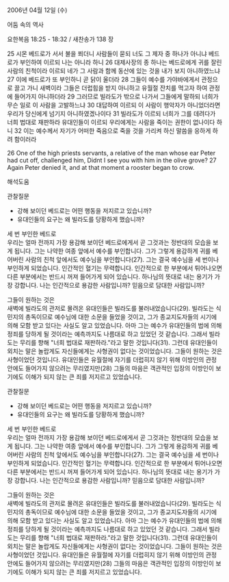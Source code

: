 2006년 04월 12일 (수)

어둠 속의 역사



요한복음 18:25 - 18:32 / 새찬송가 138 장


25 시몬 베드로가 서서 불을 쬐더니 사람들이 묻되 너도 그 제자 중 하나가 아니냐 베드로가 부인하여 이르되 나는 아니라 하니 26 대제사장의 종 하나는 베드로에게 귀를 잘린 사람의 친척이라 이르되 네가 그 사람과 함께 동산에 있는 것을 내가 보지 아니하였느냐 27 이에 베드로가 또 부인하니 곧 닭이 울더라 28 그들이 예수를 가야바에게서 관정으로 끌고 가니 새벽이라 그들은 더럽힘을 받지 아니하고 유월절 잔치를 먹고자 하여 관정에 들어가지 아니하더라 29 그러므로 빌라도가 밖으로 나가서 그들에게 말하되 너희가 무슨 일로 이 사람을 고발하느냐 30 대답하여 이르되 이 사람이 행악자가 아니었더라면 우리가 당신에게 넘기지 아니하였겠나이다 31 빌라도가 이르되 너희가 그를 데려다가 너희 법대로 재판하라 유대인들이 이르되 우리에게는 사람을 죽이는 권한이 없나이다 하니 32 이는 예수께서 자기가 어떠한 죽음으로 죽을 것을 가리켜 하신 말씀을 응하게 하려 함이러라 

26  One of the high priests servants, a relative of the man whose ear Peter had cut off, challenged him, Didnt I see you with him in the olive grove? 27  Again Peter denied it, and at that moment a rooster began to crow.

해석도움





관찰질문
- 강해 보이던 베드로는 어떤 행동을 저지르고 있습니까?
- 유대인들의 요구는 왜 빌라도를 당황하게 했습니까?

세 번 부인한 베드로  
우리는 얼마 전까지 가장 용감해 보이던 베드로에게서 곧 그것과는 정반대의 모습을 보게 됩니다. 그는 나약한 여종 앞에서 예수를 부인합니다. 그가 그렇게 용감하게 귀를 베어버린 사람의 친척 앞에서도 예수님을 부인합니다(27). 그는 결국 예수님을 세 번이나 부인하게 되었습니다. 인간적인 혈기는 무력합니다. 인간적으로 한 부분에서 튀어나오면 다른 부분에서는 반드시 꺼져 들어가게 되어 있습니다. 하나님의 뜻대로 내는 용기가 가장 강합니다. 나는 인간적으로 용감한 사람입니까? 믿음으로 담대한 사람입니까?  

그들이 원하는 것은  
새벽에 빌라도의 관저로 몰려온 유대인들은 빌라도를 불러내었습니다(29). 빌라도는 식민지의 총독이므로 예수님에 대한 소문을 들었을 것이고, 그가 종교지도자들의 시기에 의해 모함 받고 있다는 사실도 알고 있었습니다. 아마 그는 예수가 유대인들의 법에 의해 정죄를 당하게 될 것이라는 예측까지도 나름대로 하고 있었던 것 같습니다. 그래서 빌라도는 무리를 향해 "너희 법대로 재판하라."라고 말한 것입니다(31). 그런데 유대인들이 외치는 말은 놀랍게도 자신들에게는 사형권이 없다는 것이었습니다. 그들이 원하는 것은 사형이었던 것입니다. 유대인들은 유월절에 자기를 더럽히지 않기 위해 이방인의 관정 안에도 들어가지 않으려는 무리였지만(28) 그들의 마음은 객관적인 입장의 이방인이 보기에도 이해가 되지 않는 큰 죄를 저지르고 있었습니다. 

관찰질문
- 강해 보이던 베드로는 어떤 행동을 저지르고 있습니까?
- 유대인들의 요구는 왜 빌라도를 당황하게 했습니까?

세 번 부인한 베드로  
우리는 얼마 전까지 가장 용감해 보이던 베드로에게서 곧 그것과는 정반대의 모습을 보게 됩니다. 그는 나약한 여종 앞에서 예수를 부인합니다. 그가 그렇게 용감하게 귀를 베어버린 사람의 친척 앞에서도 예수님을 부인합니다(27). 그는 결국 예수님을 세 번이나 부인하게 되었습니다. 인간적인 혈기는 무력합니다. 인간적으로 한 부분에서 튀어나오면 다른 부분에서는 반드시 꺼져 들어가게 되어 있습니다. 하나님의 뜻대로 내는 용기가 가장 강합니다. 나는 인간적으로 용감한 사람입니까? 믿음으로 담대한 사람입니까?  

그들이 원하는 것은  
새벽에 빌라도의 관저로 몰려온 유대인들은 빌라도를 불러내었습니다(29). 빌라도는 식민지의 총독이므로 예수님에 대한 소문을 들었을 것이고, 그가 종교지도자들의 시기에 의해 모함 받고 있다는 사실도 알고 있었습니다. 아마 그는 예수가 유대인들의 법에 의해 정죄를 당하게 될 것이라는 예측까지도 나름대로 하고 있었던 것 같습니다. 그래서 빌라도는 무리를 향해 "너희 법대로 재판하라."라고 말한 것입니다(31). 그런데 유대인들이 외치는 말은 놀랍게도 자신들에게는 사형권이 없다는 것이었습니다. 그들이 원하는 것은 사형이었던 것입니다. 유대인들은 유월절에 자기를 더럽히지 않기 위해 이방인의 관정 안에도 들어가지 않으려는 무리였지만(28) 그들의 마음은 객관적인 입장의 이방인이 보기에도 이해가 되지 않는 큰 죄를 저지르고 있었습니다.